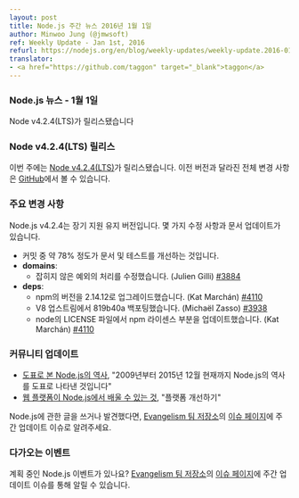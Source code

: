 ```yaml
---
layout: post
title: Node.js 주간 뉴스 2016년 1월 1일
author: Minwoo Jung (@jmwsoft)
ref: Weekly Update - Jan 1st, 2016
refurl: https://nodejs.org/en/blog/weekly-updates/weekly-update.2016-01-01/
translator:
- <a href="https://github.com/taggon" target="_blank">taggon</a>
---
```


<!--
### Node.js News — January 1st
Node Node v4.2.4 (LTS) is released
-->

### Node.js 뉴스 - 1월 1일
Node v4.2.4(LTS)가 릴리스됐습니다

<!--
### Node.js Node v4.2.4 (LTS) Releases

This week we have one release: [Node.js Node v4.2.4 (LTS)](https://nodejs.org/en/blog/release/v4.2.4/). Complete changelog from previous releases can be found [on GitHub](https://github.com/nodejs/node/blob/master/CHANGELOG.md).
-->

### Node v4.2.4(LTS) 릴리스

이번 주에는 [Node v4.2.4(LTS)](https://nodejs.org/en/blog/release/v4.2.4/)가 릴리스됐습니다.
이전 버전과 달라진 전체 변경 사항은 [GitHub](https://github.com/nodejs/node/blob/master/CHANGELOG.md)에서 볼 수 있습니다.

<!--
### Notable changes

Node.js v4.2.4 is a Long Term Support Maintenance Update. There are a number
of fixes and documentation updates.

* Roughly 78% of the commits are documentation and test improvements
* **domains**:
** Fix handling of uncaught exceptions (Julien Gilli) [#3884](https://github.com/nodejs/node/pull/3884)
* **deps**:
** Upgrade to npm 2.14.12 (Kat Marchán) [#4110](https://github.com/nodejs/node/pull/4110)
** Backport 819b40a from V8 upstream (Michaël Zasso) [#3938](https://github.com/nodejs/node/pull/3938)
** Updated node LICENSE file with new npm license (Kat Marchán) [#4110](https://github.com/nodejs/node/pull/4110)
-->

### 주요 변경 사항

Node.js v4.2.4는 장기 지원 유지 버전입니다.
몇 가지 수정 사항과 문서 업데이트가 있습니다.

* 커밋 중 약 78% 정도가 문서 및 테스트를 개선하는 것입니다.
* **domains**:
  - 잡히지 않은 예외의 처리를 수정했습니다. (Julien Gilli) [#3884](https://github.com/nodejs/node/pull/3884)
* **deps**:
  - npm의 버전을 2.14.12로 업그레이드했습니다. (Kat Marchán) [#4110](https://github.com/nodejs/node/pull/4110)
  - V8 업스트림에서 819b40a 백포팅했습니다. (Michaël Zasso) [#3938](https://github.com/nodejs/node/pull/3938)
  - node의 LICENSE 파일에서 npm 라이센스 부분을 업데이트했습니다. (Kat Marchán) [#4110](https://github.com/nodejs/node/pull/4110)

<!--
### Community Updates

* [History of Node.js on a Timeline](https://blog.risingstack.com/history-of-node-js/), "This is the history of Node.js on a timeline, from 2009 until now (December 2015)"
* [What the web platform can learn from Node.js](https://developer.atlassian.com/blog/2015/11/what-the-web-platform-can-learn-from-nodejs/), "Evolving the platform"

If you have spotted or written something about Node.js, do come over to our [Evangelism team repo](https://github.com/nodejs/evangelism) and suggest it on the [Issues page](https://github.com/nodejs/evangelism/issues/), specifically the Weekly Updates issue.
-->

### 커뮤니티 업데이트

* [도표로 본 Node.js의 역사](https://blog.risingstack.com/history-of-node-js/), "2009년부터 2015년 12월 현재까지 Node.js의 역사를 도표로 나타낸 것입니다"
* [웹 플랫폼이 Node.js에서 배울 수 있는 것](https://developer.atlassian.com/blog/2015/11/what-the-web-platform-can-learn-from-nodejs/), "플랫폼 개선하기"

Node.js에 관한 글을 쓰거나 발견했다면, [Evangelism 팀 저장소](https://github.com/nodejs/evangelism)의 [이슈 페이지](https://github.com/nodejs/evangelism/issues/)에 주간 업데이트 이슈로 알려주세요.

<!--
### Upcoming Events

Have an event about Node.js coming up? You can put your events here through the [Evangelism team repo](https://github.com/nodejs/evangelism) and announce it in the [Issues page](https://github.com/nodejs/evangelism/issues/191), specifically the Weekly Updates issue.
-->

### 다가오는 이벤트

계획 중인 Node.js 이벤트가 있나요? [Evangelism 팀 저장소](https://github.com/nodejs/evangelism)의 [이슈 페이지](https://github.com/nodejs/evangelism/issues)에 주간 업데이트 이슈를 통해 알릴 수 있습니다.
